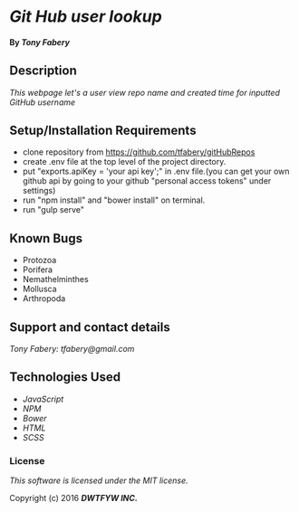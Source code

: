 # _Git Hub user lookup_

#### By _**Tony Fabery**_

## Description

_This webpage let's a user view repo name and created time for inputted GitHub username_


## Setup/Installation Requirements

* clone repository from https://github.com/tfabery/gitHubRepos
* create .env file at the top level of the project directory.
* put "exports.apiKey = 'your api key';" in .env file.(you can get your own github api by going to your github "personal access tokens" under settings)
* run "npm install" and "bower install" on terminal.
* run "gulp serve"

## Known Bugs
* Protozoa
* Porifera
* Nemathelminthes
* Mollusca
* Arthropoda


## Support and contact details

_Tony Fabery: tfabery@gmail.com_

## Technologies Used

* _JavaScript_
* _NPM_
* _Bower_
* _HTML_
* _SCSS_


### License

*This software is licensed under the MIT license.*

Copyright (c) 2016 **_DWTFYW INC._**
